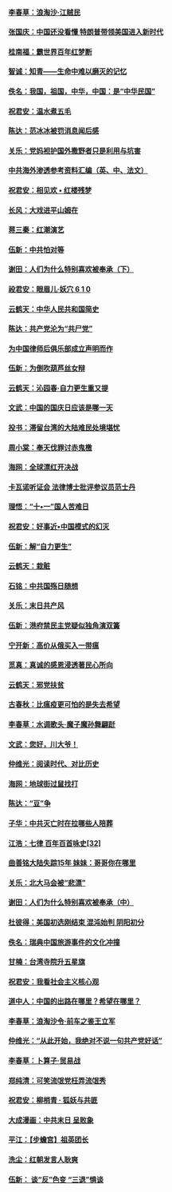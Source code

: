 #### [李春草：浪淘沙‧江贼民](../pages/nsc993/n10767480.md?t=10080337) 

#### [张国庆：中国还没看懂 特朗普带领美国进入新时代](../pages/nsc993/n10764224.md?t=10080337) 

#### [桂南福：霸世界百年红梦断](../pages/nsc993/n10762380.md?t=10080337) 

#### [智诚：知青——生命中难以磨灭的记忆](../pages/nsc993/n10762372.md?t=10080337) 

#### [佚名：我国，祖国，中华，中国：是“中华民国”](../pages/nsc993/n10762366.md?t=10080337) 

#### [祝君安：温水煮五毛](../pages/nsc993/n10762362.md?t=10080337) 

#### [陈达：范冰冰被罚消息闻后感](../pages/nsc993/n10760142.md?t=10080337) 

#### [关乐：党妈袒护国外撒野者只是利用与坑害](../pages/nsc993/n10760019.md?t=10080337) 

#### [中共海外渗透参考资料汇编（英、中、法文）](../pages/nsc993/n10756055.md?t=10080337) 

#### [祝君安：相见欢  •  红楼残梦](../pages/nsc993/n10757542.md?t=10080337) 

#### [长风：大戏进平山姆在](../pages/nsc993/n10757155.md?t=10080337) 

#### [蒋三秦：红潮演艺](../pages/nsc993/n10756736.md?t=10080337) 

#### [伍新：中共怕对等](../pages/nsc993/n10754812.md?t=10080337) 

#### [谢田：人们为什么特别喜欢被奉承（下）](../pages/nsc993/n10755072.md?t=10080337) 

#### [祋君安：眼眉儿‧妖穴 6 1 0](../pages/nsc993/n10754802.md?t=10080337) 

#### [云鹤天：中华人民共和国简史](../pages/nsc993/n10753546.md?t=10080337) 

#### [陈达：共产党沦为“共尸党”](../pages/nsc993/n10753506.md?t=10080337) 

#### [为中国律师后俱乐部成立声明而作](../pages/nsc993/n10753359.md?t=10080337) 

#### [伍新：为倒吹葫芦丝女辩](../pages/nsc993/n10753300.md?t=10080337) 

#### [云鹤天：沁园春‧自力更生重又提](../pages/nsc993/n10752681.md?t=10080337) 

#### [文武：中国的国庆日应该是哪一天](../pages/nsc993/n10752564.md?t=10080337) 

#### [投书：滞留台湾的大陆难民处境堪忧](../pages/nsc993/n10751122.md?t=10080337) 

#### [周小棠：奉天伐罪讨赤鬼檄](../pages/nsc993/n10749279.md?t=10080337) 

#### [海网：全球漂红开决战](../pages/nsc993/n10747774.md?t=10080337) 

#### [卡瓦诺听证会 法律博士批评参议员范士丹](../pages/nsc993/n10748504.md?t=10080337) 

#### [理悟：“十•一”国人苦难日](../pages/nsc993/n10747763.md?t=10080337) 

#### [祝君安：好事近•中国模式的幻灭](../pages/nsc993/n10747755.md?t=10080337) 

#### [伍新：解“自力更生”](../pages/nsc993/n10747744.md?t=10080337) 

#### [云鹤天：栽赃](../pages/nsc993/n10747735.md?t=10080337) 

#### [石铭：中共国殇日随想](../pages/nsc993/n10747202.md?t=10080337) 

#### [关乐：末日共产风](../pages/nsc993/n10745398.md?t=10080337) 

#### [伍新：港府禁民主党疑似独角演双簧](../pages/nsc993/n10745393.md?t=10080337) 

#### [宁开新：高价从俄买入一带瘟](../pages/nsc993/n10745381.md?t=10080337) 

#### [觅真：真诚的感恩浸透著民心所向](../pages/nsc993/n10746220.md?t=10080337) 

#### [云鹤天：邪党扶贫](../pages/nsc993/n10745370.md?t=10080337) 

#### [古春秋：比瘟疫更可怕的是失去希望](../pages/nsc993/n10745352.md?t=10080337) 

#### [李春草：水调歌头‧魔子魔孙舞翩跹](../pages/nsc993/n10744963.md?t=10080337) 

#### [文武：您好，川大爷！](../pages/nsc993/n10739572.md?t=10080337) 

#### [仲维光：阅读时代、对比历史](../pages/nsc993/n10744494.md?t=10080337) 

#### [海网：地球街过鼠找打](../pages/nsc993/n10741404.md?t=10080337) 

#### [陈达：“豆”争](../pages/nsc993/n10741375.md?t=10080337) 

#### [子华：中共灭亡时在拉哪些人陪葬](../pages/nsc993/n10741320.md?t=10080337) 

#### [江浩：七律 百年百首咏史[32]](../pages/nsc993/n10741179.md?t=10080337) 

#### [曲善铭大陆失踪15年 妹妹：哥哥你在哪里](../pages/nsc993/n10738770.md?t=10080337) 

#### [关乐：北大马会被“悲漂”](../pages/nsc993/n10739482.md?t=10080337) 

#### [谢田：人们为什么特别喜欢被奉承（中）](../pages/nsc993/n10736705.md?t=10080337) 

#### [杜彼得：美国初选刚结束 混沌始判 阴阳初分](../pages/nsc993/n10734882.md?t=10080337) 

#### [佚名：瑞典中国旅游事件的文化冲撞](../pages/nsc993/n10731914.md?t=10080337) 

#### [甘楠：台湾寺院升五星旗](../pages/nsc993/n10731868.md?t=10080337) 

#### [祝君安：我看社会主义核心观](../pages/nsc993/n10731861.md?t=10080337) 

#### [道中人：中国的出路在哪里？希望在哪里？](../pages/nsc993/n10730399.md?t=10080337) 

#### [李春草：浪淘沙令‧前车之鉴王立军](../pages/nsc993/n10730200.md?t=10080337) 

#### [仲维光：“从此开始，我绝对不说一句共产党好话”](../pages/nsc993/n10722208.md?t=10080337) 

#### [李春草：卜算子·贸易战](../pages/nsc993/n10726893.md?t=10080337) 

#### [郑纯清：可笑流氓党枉弄流氓秀](../pages/nsc993/n10726849.md?t=10080337) 

#### [祝君安：柳梢青 · 狐妖与共匪](../pages/nsc993/n10726825.md?t=10080337) 

#### [大成漫画：中共末日 呈败象](../pages/nsc993/n10726516.md?t=10080337) 

#### [平江：【步蟾宫】祖英团长](../pages/nsc993/n10724876.md?t=10080337) 

#### [洗尘：红朝发言人耿爽](../pages/nsc993/n10724862.md?t=10080337) 

#### [伍新： 谈“反”色变 “三退”惧谈](../pages/nsc993/n10724842.md?t=10080337) 

